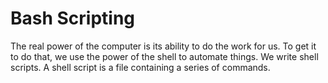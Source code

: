 # Bash Scripting
The real power of the computer is its ability to do the work for us. To get it to do that, we use the power of the shell
to automate things. We write shell scripts.
A shell script is a file containing a series of commands.
